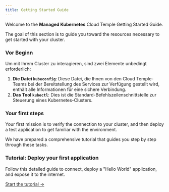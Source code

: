 ```yaml
---
title: Getting Started Guide
---
```


Welcome to the **Managed Kubernetes** Cloud Temple Getting Started Guide.

The goal of this section is to guide you toward the resources necessary to get started with your cluster.

### Vor Beginn

Um mit Ihrem Cluster zu interagieren, sind zwei Elemente unbedingt erforderlich:

1.  **Die Datei `kubeconfig`**: Diese Datei, die Ihnen von den Cloud Temple-Teams bei der Bereitstellung des Services zur Verfügung gestellt wird, enthält alle Informationen für eine sichere Verbindung.
2.  **Das Tool `kubectl`**: Dies ist die Standard-Befehlszeilenschnittstelle zur Steuerung eines Kubernetes-Clusters.

### Your first steps

Your first mission is to verify the connection to your cluster, and then deploy a test application to get familiar with the environment.

We have prepared a comprehensive tutorial that guides you step by step through these tasks.

<div class="card">
  <h3>Tutorial: Deploy your first application</h3>
  <p>Follow this detailed guide to connect, deploy a "Hello World" application, and expose it to the internet.</p>
  <a href="tutorials" class="card-link">Start the tutorial &rarr;</a>
</div>